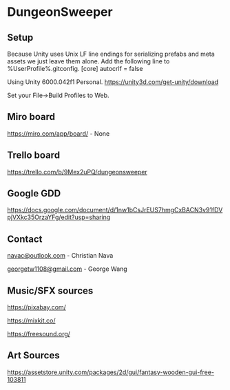 # DungeonSweeper

## Setup
Because Unity uses Unix LF line endings for serializing prefabs and meta assets we just leave them alone. Add the following line to %UserProfile%\.gitconfig.
[core]
	autocrlf = false

Using Unity 6000.042f1 Personal. https://unity3d.com/get-unity/download

Set your File->Build Profiles to Web.

## Miro board
https://miro.com/app/board/ - None

## Trello board
https://trello.com/b/9Mex2uPQ/dungeonsweeper

## Google GDD
https://docs.google.com/document/d/1nw1bCsJrEUS7hmgCxBACN3v91fDVpjVXkc35OrzaYFg/edit?usp=sharing

## Contact
navac@outlook.com - Christian Nava

georgetw1108@gmail.com - George Wang

## Music/SFX sources
https://pixabay.com/

https://mixkit.co/

https://freesound.org/

## Art Sources
https://assetstore.unity.com/packages/2d/gui/fantasy-wooden-gui-free-103811